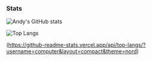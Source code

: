 ### Stats
![Andy's GitHub stats](https://github-readme-stats.vercel.app/api?username=AndyCSs&show_icons=true&theme=nord)

![Top Langs](https://github-readme-stats.vercel.app/api/top-langs/?username=AndyCSs&layout=compact&theme=nord)



(https://github-readme-stats.vercel.app/api/top-langs/?username=computer&layout=compact&theme=nord)

